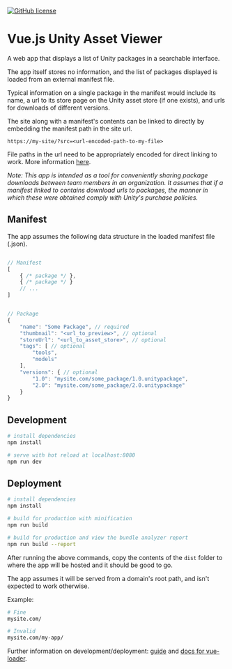 [![GitHub license](https://img.shields.io/badge/license-MIT-blue.svg)](https://raw.githubusercontent.com/Smidgens/vuejs-unity-asset-viewer/master/LICENSE)

# Vue.js Unity Asset Viewer

A web app that displays a list of Unity packages in a searchable interface.

The app itself stores no information, and the list of packages displayed is loaded from an external manifest file.

Typical information on a single package in the manifest would include its name, a url to its store page on the Unity asset store (if one exists), and urls for downloads of different versions.

The site along with a manifest's contents can be linked to directly by embedding the manifest path in the site url.

`https://my-site/?src=<url-encoded-path-to-my-file>`

File paths in the url need to be appropriately encoded for direct linking to work. More information [here](https://www.url-encode-decode.com/). 

*Note: This app is intended as a tool for conveniently sharing package downloads between team members in an organization. It assumes that if a manifest linked to contains download urls to packages, the manner in which these were obtained comply with Unity's purchase policies.*

## Manifest

The app assumes the following data structure in the loaded manifest file (.json).

``` javascript

// Manifest
[
	{ /* package */ },
	{ /* package */ }
	// ...
]


// Package
{
	"name": "Some Package", // required
	"thumbnail": "<url_to_preview>", // optional
	"storeUrl": "<url_to_asset_store>", // optional
	"tags": [ // optional
		"tools",
		"models"
	],
	"versions": { // optional
		"1.0": "mysite.com/some_package/1.0.unitypackage",
		"2.0": "mysite.com/some_package/2.0.unitypackage"
	}
}

```

## Development

``` bash
# install dependencies
npm install

# serve with hot reload at localhost:8080
npm run dev
```

## Deployment


``` bash
# install dependencies
npm install

# build for production with minification
npm run build

# build for production and view the bundle analyzer report
npm run build --report
```
After running the above commands, copy the contents of the `dist` folder to where the app will be hosted and it should be good to go.

The app assumes it will be served from a domain's root path, and isn't expected to work otherwise.

Example: 

``` bash
# Fine
mysite.com/

# Invalid
mysite.com/my-app/
```

Further information on development/deployment: [guide](http://vuejs-templates.github.io/webpack/) and [docs for vue-loader](http://vuejs.github.io/vue-loader).
